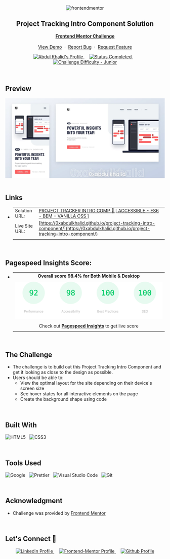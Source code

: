 <div align="center">

  <img src="https://www.frontendmentor.io/static/images/logo-mobile.svg" alt="frontendmentor" width="80">

  <h2 align="center">Project Tracking Intro Component Solution</h2>
  <p align="center">
    <a href="https://www.frontendmentor.io/challenges/project-tracking-intro-component-5d289097500fcb331a67d80e" target="_blank"><strong>Frontend Mentor Challenge</strong></a>
    <br />
    <br />
    <a href="https://0xabdulkhalid.github.io/project-tracking-intro-component/" target="_blank">View Demo</a>
    &nbsp;·&nbsp;
    <a href="https://github.com/0xabdulkhalid/project-tracking-intro-component/issues" target="_blank">Report Bug</a>
    &nbsp;·&nbsp;
    <a href="https://github.com/0xabdulkhalid/project-tracking-intro-component/issues" target="_blank">Request Feature</a>
  </p>
</div>

<!-- Badges -->
<div align="center">
  <!-- Profiles -->
  <a href="https://www.frontendmentor.io/profile/0xabdulkhalid" target="_blank">
    <img src="https://img.shields.io/badge/Profile-0xAbdulKhalid-fefefe?style=for-the-badge&logo=frontendmentor" alt="Abdul Khalid's Profile">
  </a> &nbsp;&nbsp;&nbsp;

  <!-- Status -->
  <a href="#">
    <img src="https://img.shields.io/badge/Status-Completed-00CE80?style=for-the-badge" alt="Status Completed">
  </a> &nbsp;&nbsp;&nbsp;

  <!-- Difficulty -->
  <a href="https://www.frontendmentor.io/challenges?difficulties=1"  target="_blank">
    <img src="https://img.shields.io/badge/Difficulty-Junior-AAC745?style=for-the-badge&logo=frontendmentor" alt="Challenge Difficulty - Junior">
  </a>

</div>
<br />
<br />



## **Preview**

<div align='center'>
<img src='https://raw.githubusercontent.com/0xabdulkhalid/project-tracking-intro-component/main/design/preview.webp' alt='Project Tracking Intro Component solution preview image'>
</div>


<br>

## **Links**

- |||
  | :----- | :----- |
  | Solution URL: | [PROJECT TRACKER INTRO COMP 🎯 [ ACCESSIBLE - ES6 - BEM - VANILLA CSS ]](https://www.frontendmentor.io/solutions/project-tracker-intro-comp-accessible-es6-bem-vanilla-css-Uswbvja_fd) |
  | Live Site URL: | [https://0xabdulkhalid.github.io/project-tracking-intro-component/](https://0xabdulkhalid.github.io/project-tracking-intro-component/) |
  |||

<br>


## Pagespeed Insights Score:
  
- ||
  | :-----: |
  |  <b>Overall score 98.4% for Both Mobile & Desktop</b> |
  | |
  | <img src='https://raw.githubusercontent.com/0xabdulkhalid/project-tracking-intro-component/main/images/pagespeed-insights-score.svg' alt='Scoreboard'> |
  | |
  | Check out [**Pagespeed Insights**](https://pagespeed.web.dev/analysis/https-0xabdulkhalid-github-io-project-tracking-intro-component/li89ws3uir?form_factor=mobile) to get live score |
  ||

<br>

## The Challenge

- The challenge is to build out this Project Tracking Intro Component and get it looking as close to the design as possible.
- Users should be able to:
    - View the optimal layout for the site depending on their device's screen size
    - See hover states for all interactive elements on the page
    - Create the background shape using code

<br>


## **Built With**

 ![HTML5](https://img.shields.io/badge/html5-%23E34F26.svg?style=for-the-badge&logo=html5&logoColor=white) &nbsp; ![CSS3](https://img.shields.io/badge/css3-%231572B6.svg?style=for-the-badge&logo=css3&logoColor=white) &nbsp;


<br>

## **Tools Used**

![Google](https://img.shields.io/badge/google-DA4437?style=for-the-badge&logo=google&logoColor=white) &nbsp;  ![Prettier](https://img.shields.io/badge/prettier-1A2C34?style=for-the-badge&logo=prettier&logoColor=F7BA3E) &nbsp; ![Visual Studio Code](https://img.shields.io/badge/VS%20Code-0078d7.svg?style=for-the-badge&logo=visual-studio-code&logoColor=white) &nbsp; ![Git](https://img.shields.io/badge/Git-F05032?style=for-the-badge&logo=git&logoColor=white)

<br>

## **Acknowledgment**

- Challenge was provided by [Frontend Mentor](https://www.frontendmentor.io)

<br>

## **Let's Connect 👋**

<div align=center>

  <a href="https://linkedin.com/in/0xabdulkhalid" target="_blank">
    <img src="https://img.shields.io/badge/linkedin%20Profile-%2300acee.svg?color=405DE6&style=for-the-badge&logo=linkedin&logoColor=white" alt="Linkedin Profile">
  </a>&nbsp;&nbsp;&nbsp;

  <a href="https://www.frontendmentor.io/profile/0xabdulkhalid" target="_blank">
    <img src="https://img.shields.io/badge/FEM%20Profile-f8f9f8?style=for-the-badge&logo=Frontend-Mentor&logoColor=black" alt="Frontend-Mentor Profile">
  </a> &nbsp;&nbsp;&nbsp;

  <a href="https://www.github.com/0xabdulkhalid/" target="_blank">
    <img src="https://img.shields.io/badge/Github%20Profile-131313?style=for-the-badge&logo=github&logoColor=white" alt="Github Profile">
  </a>

</div>

<br>
